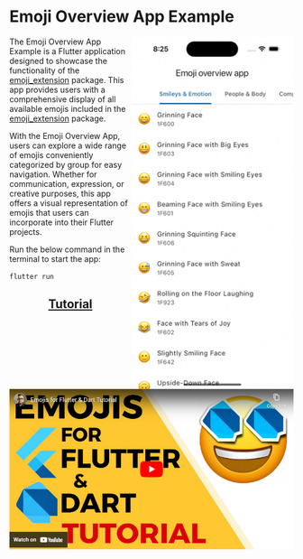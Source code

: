 # Emoji Overview App Example
<img align="right" src="https://raw.githubusercontent.com/nikoro/emoji_extension/main/flutter_examples/emoji_overview_app_example/demo.webp" alt="A demo illustrating the UI of the app" width="288" height="624" style="display: inline; float: right"/>

The Emoji Overview App Example is a Flutter application designed to showcase the functionality
of the [emoji_extension](https://pub.dev/packages/emoji_extension) package. This app provides users with a comprehensive display of all 
available emojis included in the [emoji_extension](https://pub.dev/packages/emoji_extension) package.

With the Emoji Overview App, users can explore a wide range of emojis conveniently categorized by group for easy navigation. 
Whether for communication, expression, or creative purposes, this app offers a visual representation of emojis 
that users can incorporate into their Flutter projects.

Run the below command in the terminal to start the app:
```shell script
flutter run
```

<h2 align="center"><a href="https://youtu.be/fLPVkksEpJw">Tutorial</a></h2>

<p align="center">
  <a href="https://youtu.be/fLPVkksEpJw"><img src="https://raw.githubusercontent.com/nikoro/emoji_extension/main/images/youtube.webp" width="600"/></a>
</p>